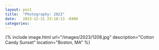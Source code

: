 ```yaml
---
layout: post
title:  "Photography: 2023"
date:   2023-12-31 23:10:13 -0400
categories: 
---
```

{% include image.html url="/images/2023/1208.jpg" description="Cotton Candy Sunset" location="Boston, MA" %}
